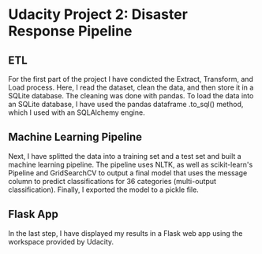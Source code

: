 # Udacity Project 2: Disaster Response Pipeline

## ETL
For the first part of the project I have condicted the Extract, Transform, and Load process. Here, I read the dataset, clean the data, and then store it in a SQLite database. The cleaning was done with pandas.
To load the data into an SQLite database, I have used the pandas dataframe .to_sql() method, which I used with an SQLAlchemy engine.

## Machine Learning Pipeline
Next, I have splitted the data into a training set and a test set and built a machine learning pipeline.
The pipeline uses NLTK, as well as scikit-learn's Pipeline and GridSearchCV to output a final model that uses the message column to predict classifications for 36 categories (multi-output classification).
Finally, I exported the model to a pickle file.

## Flask App
In the last step, I have displayed my results in a Flask web app using the workspace provided by Udacity.
